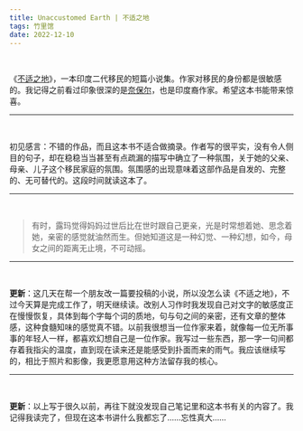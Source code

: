 ```yaml
---
title: Unaccustomed Earth | 不适之地
tags: 竹里馆
date: 2022-12-10
---
```


<br/>

《[不适之地](https://book.douban.com/subject/5321892/)》，一本印度二代移民的短篇小说集。作家对移民的身份都是很敏感的。我记得之前看过印象很深的是[奈保尔](https://zh.m.wikipedia.org/zh-hans/V%C2%B7S%C2%B7%E5%A5%88%E6%B3%A2%E7%88%BE)，也是印度裔作家。希望这本书能带来惊喜。

---

<br/>

初见感言：不错的作品，而且这本书不适合做摘录。作者写的很平实，没有令人侧目的句子，却在稳稳当当甚至有点疏漏的描写中确立了一种氛围，关于她的父亲、母亲、儿子这个移民家庭的氛围。氛围感的出现意味着这部作品是自发的、完整的、无可替代的。这段时间就读这本了。

---

<br/>

> 有时，露玛觉得妈妈过世后比在世时跟自己更亲，光是时常想着她、思念着她，亲密的感觉就油然而生。但她知道这是一种幻觉、一种幻想，如今，母女之间的距离无止境，不可动摇。

---

<br/>

**更新**：这几天在帮一个朋友改一篇要投稿的小说，所以没怎么读《不适之地》，不过今天算是完成工作了，明天继续读。改别人习作时我发现自己对文字的敏感度正在慢慢恢复，具体到每个字每个词的质地，句与句之间的亲密，还有文章的整体感，这种食髓知味的感觉真不错。以前我很想当一位作家来着，就像每一位无所事事的年轻人一样，都喜欢幻想自己是一位作家。我写过一些东西，那一字一句间都存着我指尖的温度，直到现在读来还是能感受到扑面而来的雨气。我应该继续写的，相比于照片和影像，我更愿意用这种方法留存我的核心。

---

<br/>

**更新**：以上写于很久以前，再往下就没发现自己笔记里和这本书有关的内容了。我记得我读完了，但现在这本书讲什么我都忘了……忘性真大……

